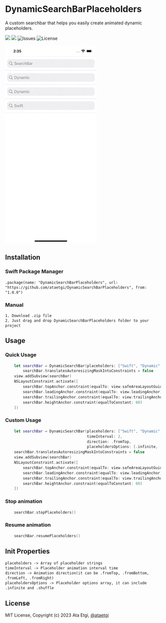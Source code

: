 # DynamicSearchBarPlaceholders

A custom searchbar that helps you easily create animated dynamic placeholders.

[![](https://img.shields.io/endpoint?url=https%3A%2F%2Fswiftpackageindex.com%2Fapi%2Fpackages%2Fataetgi%2FDynamicSearchBarPlaceholders%2Fbadge%3Ftype%3Dswift-versions)](https://swiftpackageindex.com/ataetgi/DynamicSearchBarPlaceholders) [![](https://img.shields.io/endpoint?url=https%3A%2F%2Fswiftpackageindex.com%2Fapi%2Fpackages%2Fataetgi%2FDynamicSearchBarPlaceholders%2Fbadge%3Ftype%3Dplatforms)](https://swiftpackageindex.com/ataetgi/DynamicSearchBarPlaceholders) ![Issues](https://img.shields.io/github/issues/ataetgi/DynamicSearchBarPlaceholders) ![License](https://img.shields.io/github/license/ataetgi/DynamicSearchBarPlaceholders) 

![Screenshot](https://github.com/ataetgi/DynamicSearchBarPlaceholders/blob/main/example.gif)

## Installation

### Swift Package Manager

```
.package(name: "DynamicSearchBarPlaceholders", url: "https://github.com/ataetgi/DynamicSearchBarPlaceholders", from: "1.0.0")
```

### Manual

```
1. Download .zip file
2. Just drag and drop DynamicSearchBarPlaceholders folder to your project
```

## Usage
### Quick Usage
```swift
    let searchBar = DynamicSearchBar(placeholders: ["Swift", "Dynamic", "SearchBar", "Placeholders"])
        searchBar.translatesAutoresizingMaskIntoConstraints = false
    view.addSubview(searchBar)
    NSLayoutConstraint.activate([
        searchBar.topAnchor.constraint(equalTo: view.safeAreaLayoutGuide.topAnchor),
        searchBar.leadingAnchor.constraint(equalTo: view.leadingAnchor),
        searchBar.trailingAnchor.constraint(equalTo: view.trailingAnchor),
        searchBar.heightAnchor.constraint(equalToConstant: 60)
    ])
```

### Custom Usage
```swift
    let searchBar = DynamicSearchBar(placeholders: ["Swift", "Dynamic", "SearchBar", "Placeholders"],
                                     timeInterval: 2,
                                     direction: .fromTop,
                                     placeholdersOptions: [.infinite, .shuffle])
    searchBar.translatesAutoresizingMaskIntoConstraints = false
    view.addSubview(searchBar)
    NSLayoutConstraint.activate([
        searchBar.topAnchor.constraint(equalTo: view.safeAreaLayoutGuide.topAnchor),
        searchBar.leadingAnchor.constraint(equalTo: view.leadingAnchor),
        searchBar.trailingAnchor.constraint(equalTo: view.trailingAnchor),
        searchBar.heightAnchor.constraint(equalToConstant: 60)
    ])
```

### Stop animation
```swift
    searchBar.stopPlaceholders()
```

### Resume animation
```swift
    searchBar.resumePlaceholders()
```

## Init Properties
```
placeholders -> Array of placeholder strings
timeInterval -> Placeholder animation interval time 
direction -> Animation direction(it can be .fromTop, .fromBottom, .fromLeft, .fromRight)
placeholdersOptions -> Placeholder options array, it can include .infinite and .shuffle
```

## License

MIT License, Copyright (c) 2023 Ata Etgi, [@ataetgi](https://twitter.com/ataetgi)
